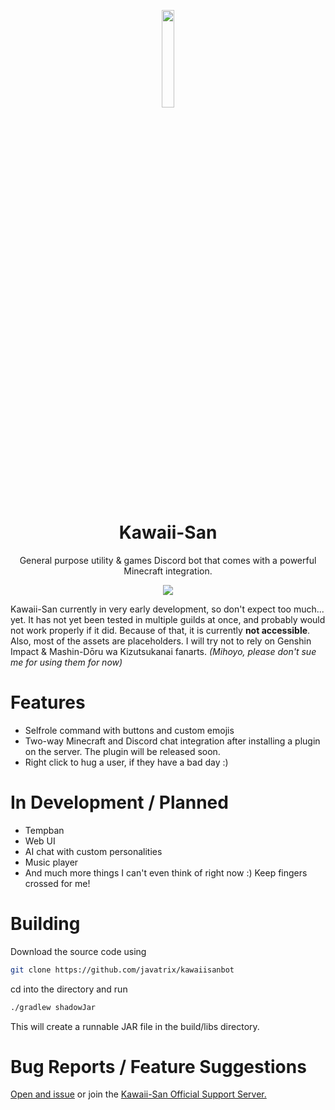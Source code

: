 <p align="center">
<img src="https://i.imgur.com/jQiqeyC.png" width="20%"/>
</p>

<h1 align="center">Kawaii-San</h1>
<p align="center">General purpose utility & games Discord bot that comes with a powerful Minecraft integration.</p>

<p align="center">
  <a href="https://discord.gg/8a6x653veD">
    <img src="https://img.shields.io/badge/Discord-5865F2?style=for-the-badge&logo=discord&logoColor=white",/>
  </a>
</p>

Kawaii-San currently in very early development, so don't expect too much... yet.
It has not yet been tested in multiple guilds at once, and probably would not work properly if it did. Because of that, it is currently **not accessible**.
Also, most of the assets are placeholders. I will try not to rely on Genshin Impact & Mashin-Dōru wa Kizutsukanai fanarts.
*(Mihoyo, please don't sue me for using them for now)*

# Features
- Selfrole command with buttons and custom emojis
- Two-way Minecraft and Discord chat integration after installing a plugin on the server. The plugin will be released soon.
- Right click to hug a user, if they have a bad day :)

# In Development / Planned
- Tempban
- Web UI
- AI chat with custom personalities
- Music player
- And much more things I can't even think of right now :) Keep fingers crossed for me!

# Building
Download the source code using
```bash
git clone https://github.com/javatrix/kawaiisanbot
```
cd into the directory and run
```bash
./gradlew shadowJar
```
This will create a runnable JAR file in the build/libs directory.

# Bug Reports / Feature Suggestions
[Open and issue](https://github.com/Javatrix/kawaiisanbot/issues) or join the [Kawaii-San Official Support Server.](https://discord.gg/8a6x653veD)
